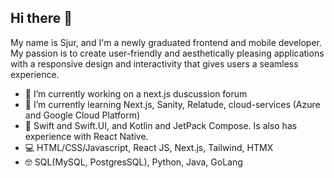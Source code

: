 ## Hi there 👋

My name is Sjur, and I'm a newly graduated frontend and mobile developer. My passion is to create user-friendly and aesthetically pleasing applications with a responsive design and interactivity that gives users a seamless experience.

- 🔭 I’m currently working on a next.js duscussion forum
- 🌱 I’m currently learning Next.js, Sanity, Relatude, cloud-services (Azure and Google Cloud Platform)
- 📱 Swift and Swift.UI, and Kotlin and JetPack Compose. Is also has experience with React Native.
- 💻 HTML/CSS/Javascript, React JS, Next.js, Tailwind, HTMX
- 🤓 SQL(MySQL, PostgresSQL), Python, Java, GoLang 



<!--
**sjuriff/sjuriff** is a ✨ _special_ ✨ repository because its `README.md` (this file) appears on your GitHub profile.

Here are some ideas to get you started:

- 🔭 I’m currently working on ...
- 🌱 I’m currently learning ...
- 👯 I’m looking to collaborate on ...
- 🤔 I’m looking for help with ...
- 💬 Ask me about ...
- 📫 How to reach me: ...
- 😄 Pronouns: ...
- ⚡ Fun fact: ...
-->
